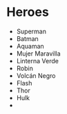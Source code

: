 # Heroes

* Superman
* Batman
* Aquaman
* Mujer Maravilla
* Linterna Verde
* Robin
* Volcán Negro
* Flash
* Thor
* Hulk
*
